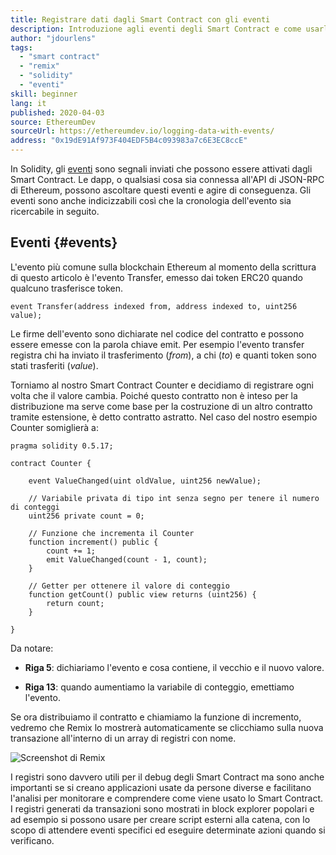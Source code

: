```yaml
---
title: Registrare dati dagli Smart Contract con gli eventi
description: Introduzione agli eventi degli Smart Contract e come usarli per registrare dati
author: "jdourlens"
tags:
  - "smart contract"
  - "remix"
  - "solidity"
  - "eventi"
skill: beginner
lang: it
published: 2020-04-03
source: EthereumDev
sourceUrl: https://ethereumdev.io/logging-data-with-events/
address: "0x19dE91Af973F404EDF5B4c093983a7c6E3EC8ccE"
---
```


In Solidity, gli [eventi](/developers/docs/smart-contracts/anatomy/#events-and-logs) sono segnali inviati che possono essere attivati dagli Smart Contract. Le dapp, o qualsiasi cosa sia connessa all'API di JSON-RPC di Ethereum, possono ascoltare questi eventi e agire di conseguenza. Gli eventi sono anche indicizzabili così che la cronologia dell'evento sia ricercabile in seguito.

## Eventi {#events}

L'evento più comune sulla blockchain Ethereum al momento della scrittura di questo articolo è l'evento Transfer, emesso dai token ERC20 quando qualcuno trasferisce token.

```solidity
event Transfer(address indexed from, address indexed to, uint256 value);
```

Le firme dell'evento sono dichiarate nel codice del contratto e possono essere emesse con la parola chiave emit. Per esempio l'evento transfer registra chi ha inviato il trasferimento (_from_), a chi (_to_) e quanti token sono stati trasferiti (_value_).

Torniamo al nostro Smart Contract Counter e decidiamo di registrare ogni volta che il valore cambia. Poiché questo contratto non è inteso per la distribuzione ma serve come base per la costruzione di un altro contratto tramite estensione, è detto contratto astratto. Nel caso del nostro esempio Counter somiglierà a:

```solidity
pragma solidity 0.5.17;

contract Counter {

    event ValueChanged(uint oldValue, uint256 newValue);

    // Variabile privata di tipo int senza segno per tenere il numero di conteggi
    uint256 private count = 0;

    // Funzione che incrementa il Counter
    function increment() public {
        count += 1;
        emit ValueChanged(count - 1, count);
    }

    // Getter per ottenere il valore di conteggio
    function getCount() public view returns (uint256) {
        return count;
    }

}
```

Da notare:

- **Riga 5**: dichiariamo l'evento e cosa contiene, il vecchio e il nuovo valore.

- **Riga 13**: quando aumentiamo la variabile di conteggio, emettiamo l'evento.

Se ora distribuiamo il contratto e chiamiamo la funzione di incremento, vedremo che Remix lo mostrerà automaticamente se clicchiamo sulla nuova transazione all'interno di un array di registri con nome.

![Screenshot di Remix](./remix-screenshot.png)

I registri sono davvero utili per il debug degli Smart Contract ma sono anche importanti se si creano applicazioni usate da persone diverse e facilitano l'analisi per monitorare e comprendere come viene usato lo Smart Contract. I registri generati da transazioni sono mostrati in block explorer popolari e ad esempio si possono usare per creare script esterni alla catena, con lo scopo di attendere eventi specifici ed eseguire determinate azioni quando si verificano.
